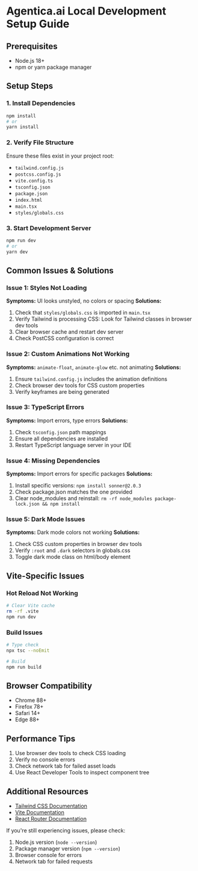 # Agentica.ai Local Development Setup Guide

## Prerequisites
- Node.js 18+ 
- npm or yarn package manager

## Setup Steps

### 1. Install Dependencies
```bash
npm install
# or
yarn install
```

### 2. Verify File Structure
Ensure these files exist in your project root:
- `tailwind.config.js`
- `postcss.config.js`  
- `vite.config.ts`
- `tsconfig.json`
- `package.json`
- `index.html`
- `main.tsx`
- `styles/globals.css`

### 3. Start Development Server
```bash
npm run dev
# or
yarn dev
```

## Common Issues & Solutions

### Issue 1: Styles Not Loading
**Symptoms:** UI looks unstyled, no colors or spacing
**Solutions:**
1. Check that `styles/globals.css` is imported in `main.tsx`
2. Verify Tailwind is processing CSS: Look for Tailwind classes in browser dev tools
3. Clear browser cache and restart dev server
4. Check PostCSS configuration is correct

### Issue 2: Custom Animations Not Working
**Symptoms:** `animate-float`, `animate-glow` etc. not animating
**Solutions:**
1. Ensure `tailwind.config.js` includes the animation definitions
2. Check browser dev tools for CSS custom properties
3. Verify keyframes are being generated

### Issue 3: TypeScript Errors
**Symptoms:** Import errors, type errors
**Solutions:**
1. Check `tsconfig.json` path mappings
2. Ensure all dependencies are installed
3. Restart TypeScript language server in your IDE

### Issue 4: Missing Dependencies
**Symptoms:** Import errors for specific packages
**Solutions:**
1. Install specific versions: `npm install sonner@2.0.3`
2. Check package.json matches the one provided
3. Clear node_modules and reinstall: `rm -rf node_modules package-lock.json && npm install`

### Issue 5: Dark Mode Issues
**Symptoms:** Dark mode colors not working
**Solutions:**
1. Check CSS custom properties in browser dev tools
2. Verify `:root` and `.dark` selectors in globals.css
3. Toggle dark mode class on html/body element

## Vite-Specific Issues

### Hot Reload Not Working
```bash
# Clear Vite cache
rm -rf .vite
npm run dev
```

### Build Issues
```bash
# Type check
npx tsc --noEmit

# Build
npm run build
```

## Browser Compatibility
- Chrome 88+
- Firefox 78+  
- Safari 14+
- Edge 88+

## Performance Tips
1. Use browser dev tools to check CSS loading
2. Verify no console errors
3. Check network tab for failed asset loads
4. Use React Developer Tools to inspect component tree

## Additional Resources
- [Tailwind CSS Documentation](https://tailwindcss.com/docs)
- [Vite Documentation](https://vitejs.dev/guide/)
- [React Router Documentation](https://reactrouter.com/)

If you're still experiencing issues, please check:
1. Node.js version (`node --version`)
2. Package manager version (`npm --version`)
3. Browser console for errors
4. Network tab for failed requests